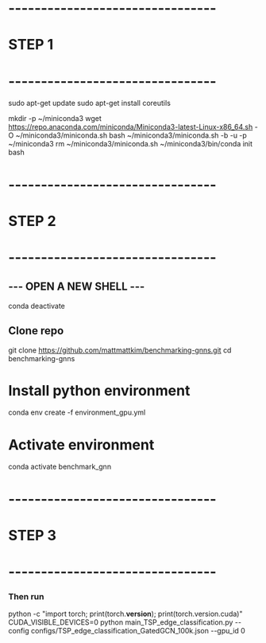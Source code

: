# --------------------------------
# STEP 1
# --------------------------------
sudo apt-get update
sudo apt-get install coreutils

mkdir -p ~/miniconda3
wget https://repo.anaconda.com/miniconda/Miniconda3-latest-Linux-x86_64.sh -O ~/miniconda3/miniconda.sh
bash ~/miniconda3/miniconda.sh -b -u -p ~/miniconda3
rm ~/miniconda3/miniconda.sh
~/miniconda3/bin/conda init bash

# --------------------------------
# STEP 2
# --------------------------------
## --- OPEN A NEW SHELL ---
conda deactivate

## Clone repo
git clone https://github.com/mattmattkim/benchmarking-gnns.git
cd benchmarking-gnns

# Install python environment
conda env create -f environment_gpu.yml   
# Activate environment
conda activate benchmark_gnn

# --------------------------------
# STEP 3
# --------------------------------
### Then run
python -c "import torch; print(torch.__version__); print(torch.version.cuda)"
CUDA_VISIBLE_DEVICES=0 python main_TSP_edge_classification.py --config configs/TSP_edge_classification_GatedGCN_100k.json --gpu_id 0

